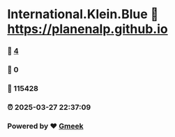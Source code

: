 # International.Klein.Blue :link: https://planenalp.github.io 
### :page_facing_up: [4](https://planenalp.github.io/tag.html) 
### :speech_balloon: 0 
### :hibiscus: 115428 
### :alarm_clock: 2025-03-27 22:37:09 
### Powered by :heart: [Gmeek](https://github.com/Meekdai/Gmeek)
